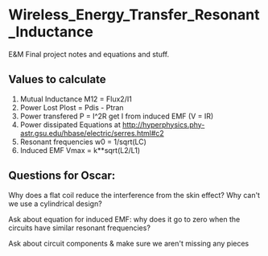 # Wireless_Energy_Transfer_Resonant_Inductance
E&amp;M Final project notes and equations and stuff.

## Values to calculate
1. Mutual Inductance
M12 = Flux2/I1
2. Power Lost
Plost = Pdis - Ptran
3. Power transfered
P = I^2R  get I from induced EMF (V = IR)
4. Power dissipated
Equations at http://hyperphysics.phy-astr.gsu.edu/hbase/electric/serres.html#c2
5.  Resonant frequencies
w0 = 1/sqrt(LC)
6.  Induced EMF
Vmax = k**sqrt(L2/L1)

## Questions for Oscar:
Why does a flat coil reduce the interference from the skin effect? Why can't we use a cylindrical design?

Ask about equation for induced EMF: why does it go to zero when the circuits have similar resonant frequencies?

Ask about circuit components &amp; make sure we aren't missing any pieces
